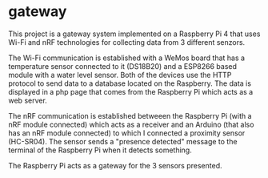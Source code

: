# gateway
This project is a gateway system implemented on a Raspberry Pi 4 that uses Wi-Fi and nRF technologies for collecting data from 3 different senzors. 

The Wi-Fi communication is established with a WeMos board that has a temperature sensor connected to it (DS18B20) and a ESP8266 based module with a water level sensor. Both of the devices use the HTTP protocol to send data to a database located on the Raspberry. The data is displayed in a php page that comes from the Raspberry Pi which acts as a web server.

The nRF communication is established betweeen the Raspberry Pi (with a nRF module connected) which acts as a receiver and an Arduino (that also has an nRF module connected) to which I connected a proximity sensor (HC-SR04). The sensor sends a "presence detected" message to the terminal of the Raspberry Pi when it detects something.

The Raspberry Pi acts as a gateway for the 3 sensors presented.
